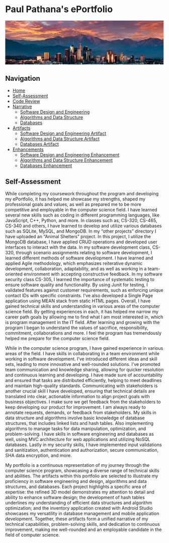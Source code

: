 
# Paul Pathana's ePortfolio
<center><img src="Banner.JPG"></center>



## Navigation

- [Home](https://paulp89.github.io/ePortfolio/)
- [Self-Assessment](https://paulp89.github.io/ePortfolio/)
- [Code Review](https://www.youtube.com/watch?v=7QCFf3crAx0)
- [Narrative]()
  - [Software Design and Engineering]( https://github.com/paulp89/ePortfolio/blob/main/Software%20Design%20and%20Engineering.md)
  - [Algorithms and Data Structure]( https://github.com/paulp89/ePortfolio/blob/main/Algorithms%20and%20Data%20Structure.md)
  - [Databases]( https://github.com/paulp89/ePortfolio/blob/main/Databases.md)
- [Artifacts](https://github.com/paulp89/ePortfolio/tree/main/Original%20Artifacts)
  - [Software Design and Engineering Artifact ]( https://github.com/paulp89/ePortfolio/tree/main/Original%20Artifacts/M7)
  - [Algorithms and Data Structure Artifact ]( https://github.com/paulp89/ePortfolio/tree/main/Original%20Artifacts/HashTable)
  - [Databases Artifact ]( https://github.com/paulp89/ePortfolio/tree/main/Original%20Artifacts/inventory_app)
- [Enhancements](https://github.com/paulp89/ePortfolio/tree/main/Enhancement)
  - [Software Design and Engineering Enhancement ]( https://github.com/paulp89/ePortfolio/tree/main/Enhancement/M7)
  - [Algorithms and Data Structure Enhancement ](https://github.com/paulp89/ePortfolio/tree/main/Enhancement/HashTable)
  - [Databases Enhancement ]( https://github.com/paulp89/ePortfolio/tree/main/Enhancement/inventory_app)

## Self-Assessment
While completing my coursework throughout the program and developing my ePortfolio, it has helped me showcase my strengths, shaped my professional goals and values, as well as prepared me to be more competitive and employable in the computer science field.   I have learned several new skills such as coding in different programming languages, like JavaScript, C++, Python, and more.  In classes such as, CS-320, CS-465, CS-340 and others, I have learned to develop and utilize various databases such as SQLite, MySQL, and MongoDB.  In my “other projects” directory I have uploaded an “Animal Shelters” project.  In this project, I utilize the MongoDB database, I have applied CRUD operations and developed user interfaces to interact with the data.  In my software development class, CS-320, through scenario assignments relating to software development, I learned different methods of software development.  I have learned and applied Agile methodology, which emphasizes reiterative dynamic development, collaboration, adaptability, and as well as working in a team-oriented environment with accepting constructive feedback.  In my software security class CS-305, I learned the importance of systematic testing to ensure software quality and functionality. By using Junit for testing, I validated features against customer requirements, such as enforcing unique contact IDs with specific constraints.  I’ve also developed a Single Page application using MEAN stack from static HTML pages.  Overall, I have gained technical skills and understanding in various areas of the computer science field.  By getting experiences in each, it has helped me narrow my career path goals by allowing me to find what I am most interested in, which is program management in the IT field.  After learning and growing with the program I began to understand the values of sacrifice, responsibility, commitment, collaborations and more.  I feel the program has tremendously helped me prepare for the computer science field.  

While in the computer science program, I have gained experience in various areas of the field. I have skills in collaborating in a team environment while working in software development. I’ve introduced different ideas and skill sets, leading to more innovative and well-rounded solutions. I’ve promoted team communication and knowledge sharing, allowing for quicker resolution and continuous learning and developing. I have made sure of accountability and ensured that tasks are distributed efficiently, helping to meet deadlines and maintain high-quality standards. Communicating with stakeholders is another crucial skill I have developed, ensuring that technical details are translated into clear, actionable information to align project goals with business objectives.  I make sure we get feedback from the stakeholders to keep developing our product for improvement.  I am always ready to annotate requests, demands, or feedback from stakeholders.   My skills in data structure and algorithms involve basic knowledge of database structures, that includes linked lists and hash tables.  Also implementing algorithms to manage tasks for data manipulation, optimization, and problem-solving.  I have skills in software engineering and databases as well, using MVC architecture for web applications and utilizing NoSQL databases.  Lastly in my security skills, I have implemented input validations and sanitization, authentication and authorization, secure communication, SHA data encryption, and more.

My portfolio is a continuous representation of my journey through the computer science program, showcasing a diverse range of technical skills and abilities. The artifacts within this portfolio are selected to illustrate my proficiency in software engineering and design, algorithms and data structures, and databases. Each project highlights a specific area of expertise: the refined 3D model demonstrates my attention to detail and ability to enhance software design; the development of hash tables underlines my understanding of efficient data structures and algorithm optimization; and the inventory application created with Android Studio showcases my versatility in database management and mobile application development. Together, these artifacts form a unified narrative of my technical capabilities, problem-solving skills, and dedication to continuous improvement, making me well-rounded and an employable candidate in the field of computer science.



